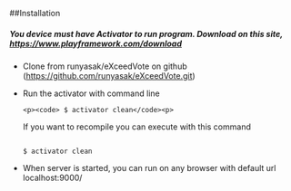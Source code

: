 ##Installation

##### You device must have Activator to run program. Download on this site, https://www.playframework.com/download #####

* Clone from runyasak/eXceedVote on github (https://github.com/runyasak/eXceedVote.git)

* Run the activator with command line

      <p><code> $ activator clean</code><p>

   If you want to recompile you can execute with this command
      <p><code> $ activator clean</code><p>


* When server is started, you can run on any browser with default url
   localhost:9000/
